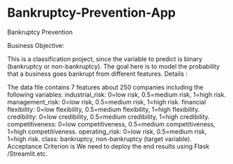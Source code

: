 # Bankruptcy-Prevention-App

Bankruptcy Prevention

Business Objective:

This is a classification project, since the variable to predict is binary (bankruptcy or non-bankruptcy).
The goal here is to model the probability that a business goes bankrupt from different features.
Details :

The data file contains 7 features about 250 companies including the following variables:
industrial_risk: 0=low risk, 0.5=medium risk, 1=high risk.
management_risk: 0=low risk, 0.5=medium risk, 1=high risk.
financial flexibility: 0=low flexibility, 0.5=medium flexibility, 1=high flexibility.
credibility: 0=low credibility, 0.5=medium credibility, 1=high credibility.
competitiveness: 0=low competitiveness, 0.5=medium competitiveness, 1=high competitiveness.
operating_risk: 0=low risk, 0.5=medium risk, 1=high risk.
class: bankruptcy, non-bankruptcy (target variable).
Acceptance Criterion is We need to deploy the end results using Flask /Streamlit.etc.
